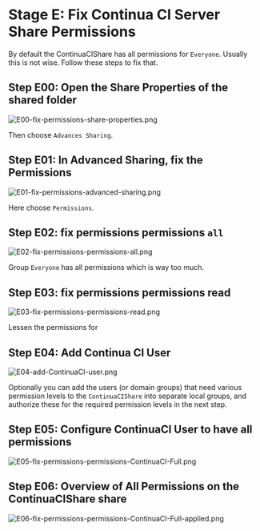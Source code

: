 # Stage E: Fix Continua CI Server Share Permissions

By default the ContinuaCIShare has all permissions for `Everyone`. Usually this is not wise. Follow these steps to fix that.

## Step E00: Open the Share Properties of the shared folder
![E00-fix-permissions-share-properties.png](Stage-E-Continua-CI-Fix-Continua-Server-Share-Permissions/E00-fix-permissions-share-properties.png)

Then choose `Advances Sharing`.

## Step E01: In Advanced Sharing, fix the Permissions
![E01-fix-permissions-advanced-sharing.png](Stage-E-Continua-CI-Fix-Continua-Server-Share-Permissions/E01-fix-permissions-advanced-sharing.png)

Here choose `Permissions`.

## Step E02: fix permissions permissions `all`
![E02-fix-permissions-permissions-all.png](Stage-E-Continua-CI-Fix-Continua-Server-Share-Permissions/E02-fix-permissions-permissions-all.png)

Group `Everyone` has all permissions which is way too much. 

## Step E03: fix permissions permissions read
![E03-fix-permissions-permissions-read.png](Stage-E-Continua-CI-Fix-Continua-Server-Share-Permissions/E03-fix-permissions-permissions-read.png)

Lessen the permissions for 

## Step E04: Add Continua CI User
![E04-add-ContinuaCI-user.png](Stage-E-Continua-CI-Fix-Continua-Server-Share-Permissions/E04-add-ContinuaCI-user.png)

Optionally you can add the users (or domain groups) that need various permission levels to the `ContinuaCIShare` into separate local groups, and authorize these for the required permission levels in the next step.

## Step E05: Configure ContinuaCI User to have all permissions
![E05-fix-permissions-permissions-ContinuaCI-Full.png](Stage-E-Continua-CI-Fix-Continua-Server-Share-Permissions/E05-fix-permissions-permissions-ContinuaCI-Full.png)

## Step E06: Overview of All Permissions on the ContinuaCIShare share
![E06-fix-permissions-permissions-ContinuaCI-Full-applied.png](Stage-E-Continua-CI-Fix-Continua-Server-Share-Permissions/E06-fix-permissions-permissions-ContinuaCI-Full-applied.png)
